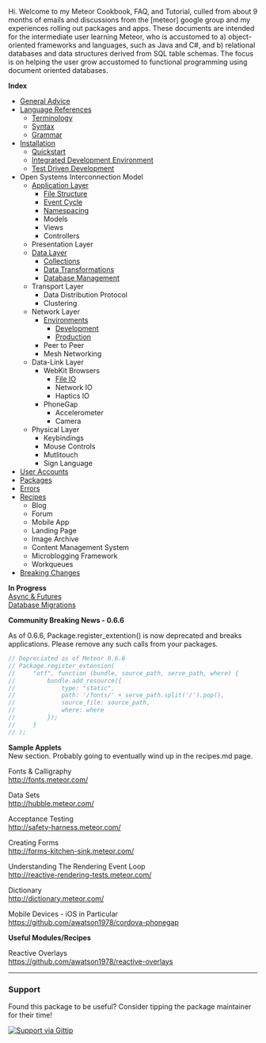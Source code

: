 Hi.  Welcome to my Meteor Cookbook, FAQ, and Tutorial, culled from about 9 months of emails and discussions from the [meteor] google group and my experiences rolling out packages and apps.  These documents are intended for the intermediate user learning Meteor, who is accustomed to a) object-oriented frameworks and languages, such as Java and C#, and b) relational databases and data structures derived from SQL table schemas.  The focus is on helping the user grow accustomed to functional programming using document oriented databases.


**Index**  

- [General Advice](https://github.com/awatson1978/meteor-cookbook/blob/master/general-advice.md)  
- [Language References](https://github.com/awatson1978/meteor-cookbook/blob/master/terminology.md)
  - [Terminology](https://github.com/awatson1978/meteor-cookbook/blob/master/terminology.md)  
  - [Syntax](https://github.com/awatson1978/meteor-cookbook/blob/master/syntax.md)  
  - [Grammar](https://github.com/awatson1978/meteor-cookbook/blob/master/grammar.md)  
- [Installation](https://github.com/awatson1978/meteor-cookbook/blob/master/installation.md)  
  - [Quickstart](https://github.com/awatson1978/meteor-cookbook/blob/master/quickstart.md)  
  - [Integrated Development Environment](https://github.com/awatson1978/meteor-cookbook/blob/master/webstorm.md)
  - [Test Driven Development](https://github.com/awatson1978/meteor-cookbook/blob/master/test-driven-development.md)  
- Open Systems Interconnection Model
  - [Application Layer](https://github.com/awatson1978/meteor-cookbook/blob/master/appstructure.md) 
    - [File Structure](https://github.com/awatson1978/meteor-cookbook/blob/master/filestructure.md) 
    - [Event Cycle](https://github.com/awatson1978/meteor-cookbook/blob/master/event-cycle.md) 
    - [Namespacing](https://github.com/awatson1978/meteor-cookbook/blob/master/namespacing.md) 
    - Models
    - Views
    - Controllers
  - Presentation Layer
  - [Data Layer](https://github.com/awatson1978/meteor-cookbook/blob/master/datalayer.md)
    - [Collections](https://github.com/awatson1978/meteor-cookbook/blob/master/collections.md)
    - [Data Transformations](https://github.com/awatson1978/meteor-cookbook/blob/master/data-transformations.md)
    - [Database Management](https://github.com/awatson1978/meteor-cookbook/blob/master/database-management.md)
  - Transport Layer
    - Data Distribution Protocol
    - Clustering
  - Network Layer
    - [Environments](https://github.com/awatson1978/meteor-cookbook/blob/master/environments.md)  
      - [Development](https://github.com/awatson1978/meteor-cookbook/blob/master/environments-development.md)  
      - [Production](https://github.com/awatson1978/meteor-cookbook/blob/master/environments-production.md)  
    - Peer to Peer
    - Mesh Networking
  - Data-Link Layer
    - WebKit Browsers
      - [File IO](https://github.com/awatson1978/meteor-cookbook/blob/master/fileio.md)  
      - Network IO
      - Haptics IO
    - PhoneGap
      - Accelerometer
      - Camera
  - Physical Layer
    - Keybindings
    - Mouse Controls
    - Mutlitouch
    - Sign Language
- [User Accounts](https://github.com/awatson1978/meteor-cookbook/blob/master/accounts.md)  
- [Packages](https://github.com/awatson1978/meteor-cookbook/blob/master/packages.md)  
- [Errors](https://github.com/awatson1978/meteor-cookbook/blob/master/errors.md)  
- [Recipes](https://github.com/awatson1978/meteor-cookbook/blob/master/recipes.md)  
  - Blog
  - Forum
  - Mobile App
  - Landing Page
  - Image Archive
  - Content Management System
  - Microblogging Framework
  - Workqueues
- [Breaking Changes](https://github.com/awatson1978/meteor-cookbook/blob/master/breaking-news.md)  

**In Progress**  
[Async & Futures](https://gist.github.com/possibilities/3443021)  
[Database Migrations](https://github.com/awatson1978/meteor-cookbook/blob/master/database-migrations.md)  




**Community Breaking News - 0.6.6**  

As of 0.6.6, Package.register_extention() is now deprecated and breaks applications.  Please remove any such calls from your packages.

````js
// Depreciated as of Meteor 0.6.6  
// Package.register_extension(
//     "otf", function (bundle, source_path, serve_path, where) {
//         bundle.add_resource({
//             type: "static",
//             path: '/fonts/' + serve_path.split('/').pop(),
//             source_file: source_path,
//             where: where
//         });
//     }
// );
````



**Sample Applets**  
New section.  Probably going to eventually wind up in the recipes.md page.  

Fonts & Calligraphy  
http://fonts.meteor.com/  

Data Sets  
http://hubble.meteor.com/  

Acceptance Testing  
http://safety-harness.meteor.com/  

Creating Forms  
http://forms-kitchen-sink.meteor.com/  

Understanding The Rendering Event Loop  
http://reactive-rendering-tests.meteor.com/  

Dictionary  
http://dictionary.meteor.com/

Mobile Devices - iOS in Particular  
https://github.com/awatson1978/cordova-phonegap  

**Useful Modules/Recipes**  

Reactive Overlays  
https://github.com/awatson1978/reactive-overlays  

------------------------
### Support
Found this package to be useful?  Consider tipping the package maintainer for their time!  

[![Support via Gittip](https://raw.github.com/gittip/www.gittip.com/master/www/assets/gittip.png)](https://www.gittip.com/awatson1978/)  

